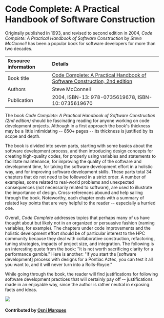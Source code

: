 # Code Complete: A Practical Handbook of Software Construction

Originally published in 1993, and revised to second edition in 2004, *Code Complete: A Practical Handbook of Software Construction* by *Steve McConnell* has been a popular book for software developers for more than two decades.

Resource information | Details 
:--- | :--- 
Book title | [Code Complete: A Practical Handbook of Software Construction, 2nd edition](https://dl.acm.org/citation.cfm?id=1096143)
Authors | Steve McConnell	
Publication | 2004, ISBN-13: 978-0735619678, ISBN-10: 0735619670


The book *Code Complete: A Practical Handbook of Software Construction (2nd edition)* should be fascinating reading for anyone working on code development projects. Although in a first approach the book's thickness may be a little intimidating -- 850+ pages -- its thickness is justified by its scope and depth.

The book is divided into seven parts, starting with some basics about the software development process, and then introducing design concepts for creating high-quality codes, for properly using variables and statements to facilitate maintenance, for improving the quality of the software and development time, for taking the software development effort in a holistic way, and for improving software development skills. These parts total 34 chapters that do not need to be followed in a strict order. A number of examples, some related to real-world problems and unexpected consequences (not necessarily related to software), are used to illustrate the importance of design. Cross-references abound and help sailing through the book. Noteworthy, each chapter ends with a summary of related key points that are very helpful to the reader -- especially a hurried one.

Overall, *Code Complete* addresses topics that perhaps many of us have thought about but likely not in an organized or persuasive fashion (naming variables, for example). The chapters under code improvements and the holistic development effort should be of particular interest to the HPC community because they deal with collaborative construction, refactoring, tuning strategies, impacts of project size, and integration. The following is an interesting quote from the book: "It is not worth sacrificing clarity for a performance gamble." Here is another: "If you start the [software development] process with designs for a Pontiac Aztec, you can test it all you want to, and it will never turn into a Rolls-Royce."

While going through the book, the reader will find justifications for following software development practices that will certainly pay off -- justifications made in an enjoyable way, since the author is rather neutral in exposing facts and ideas.

<img src='https://github.com/betterscientificsoftware/images/raw/master/book_bssw_code-complete.jpg' class='logo' />

#### Contributed by [Osni Marques](https://github.com/oamarques)

<!--- #### Publication date:  February 3, 2018 --->

<!---
Publish: yes
Categories: development, planning
Topics: refactoring, design
Tags: book
Level: 2
Prerequisites: defaults
Aggregate: none
--->
